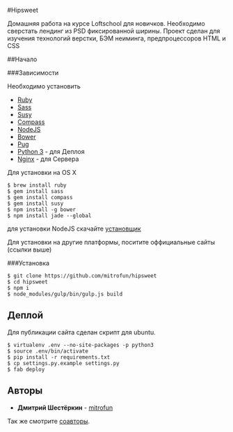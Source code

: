 #Hipsweet

Домашняя работа на курсе Loftschool для новичков. 
Необходимо сверстать лендинг из PSD фиксированной ширины.
Проект сделан для изучения технологий верстки, БЭМ неиминга, предпроцессоров HTML и CSS

##Начало

###Зависимости

Необходимо установить

* [Ruby](https://www.ruby-lang.org/)
* [Sass](http://sass-lang.com/)
* [Susy](http://susydocs.oddbird.net/en/latest/)
* [Compass](http://compass-style.org/)
* [NodeJS](https://nodejs.org/)
* [Bower](https://bower.io/)
* [Pug](http://jade-lang.com/)
* [Python 3](https://www.python.org/) - для Деплоя
* [Nginx](https://nginx.org) - для Сервера

Для установки на OS X

```
$ brew install ruby
$ gem install sass
$ gem install compass
$ gem install susy
$ npm install -g bower
$ npm install jade --global
```

для установки NodeJS скачайте [установщик](https://nodejs.org/en/download/)

Для установки на другие платформы, поситите оффициальные сайты (ссылки выше)

###Установка

```
$ git clone https://github.com/mitrofun/hipsweet
$ cd hipsweet
$ npm i
$ node_modules/gulp/bin/gulp.js build
```

## Деплой

Для публикации сайта сделан скрипт для ubuntu.

```
$ virtualenv .env --no-site-packages -p python3
$ source .env/bin/activate
$ pip install -r requirements.txt
$ cp settings.py.example settings.py
$ fab deploy
```

## Авторы

* **Дмитрий Шестёркин** - [mitrofun](https://github.com/mitrofun)

Так же смотрите [соавторы](https://github.com/mitrofun/drugofilter/contributors).
